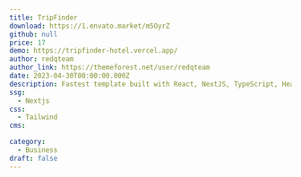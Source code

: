 ```yaml
---
title: TripFinder
download: https://1.envato.market/m5OyrZ
github: null
price: 17
demo: https://tripfinder-hotel.vercel.app/
author: redqteam
author_link: https://themeforest.net/user/redqteam
date: 2023-04-30T00:00:00.000Z
description: Fastest template built with React, NextJS, TypeScript, HeadlessUI, TailwindCSS, Google Map API, AntDesign and Styled-Components.
ssg:
  - Nextjs
css:
  - Tailwind
cms:

category:
  - Business
draft: false
---
```

